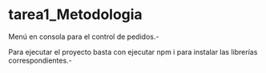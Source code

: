 # tarea1_Metodologia
Menú en consola para el control de pedidos.-

Para ejecutar el proyecto basta con ejecutar npm i para instalar las librerías correspondientes.-
